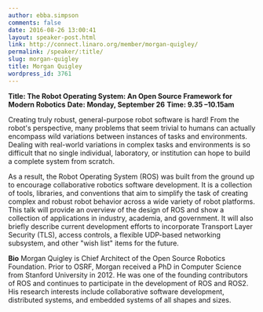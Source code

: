 ```yaml
---
author: ebba.simpson
comments: false
date: 2016-08-26 13:00:41
layout: speaker-post.html
link: http://connect.linaro.org/member/morgan-quigley/
permalink: /speaker/:title/
slug: morgan-quigley
title: Morgan Quigley
wordpress_id: 3761
---
```


**Title: The Robot Operating System: An Open Source Framework for Modern Robotics**
**Date: Monday, September 26**
**Time: 9.35 –10.15am**



Creating truly robust, general-purpose robot software is hard! From the robot's perspective, many problems that seem trivial to humans can actually encompass wild variations between instances of tasks and environments. Dealing with real-world variations in complex tasks and environments is so difficult that no single individual, laboratory, or institution can hope to build a complete system from scratch.

As a result, the Robot Operating System (ROS) was built from the ground up to encourage collaborative robotics software development. It is a collection of tools, libraries, and conventions that aim to simplify the task of creating complex and robust robot behavior across a wide variety of robot platforms. This talk will provide an overview of the design of ROS and show a collection of applications in industry, academia, and government. It will also briefly describe current development efforts to incorporate Transport Layer Security (TLS), access controls, a flexible UDP-based networking subsystem, and other "wish list" items for the future.



**Bio**
Morgan Quigley is Chief Architect of the Open Source Robotics Foundation. Prior to OSRF, Morgan received a PhD in Computer Science from Stanford University in 2012. He was one of the founding contributors of ROS and continues to participate in the development of ROS and ROS2. His research interests include collaborative software development, distributed systems, and embedded systems of all shapes and sizes.